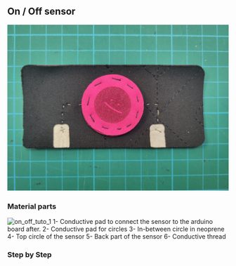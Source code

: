 ## On / Off sensor
![on_off](img_sources_tuto/on_off_sensor.jpg)


### Material parts
![on_off_tuto_1](img_sources_tuto/tuto-on-off-1.png)
1- Conductive pad to connect the sensor to the arduino board after.
2- Conductive pad for circles
3- In-between circle in neoprene
4- Top circle of the sensor
5- Back part of the sensor
6- Conductive thread

### Step by Step
